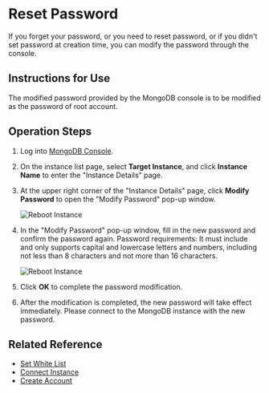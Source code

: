 # Reset Password

If you forget your password, or you need to reset password, or if you didn't set password at creation time, you can modify the password through the console.

## Instructions for Use

The modified password provided by the MongoDB console is to be modified as the password of root account.

## Operation Steps

1. Log into [MongoDB Console](https://mongodb-console.jdcloud.com/mongodb?dataCenter=bj_02).
1. On the instance list page, select **Target Instance**, and click **Instance Name** to enter the "Instance Details" page.
1. At the upper right corner of the "Instance Details" page, click **Modify Password** to open the "Modify Password" pop-up window.

	![Reboot Instance](https://github.com/jdcloudcom/cn/blob/master/image/mongodb/mongo-015.png)

1. In the "Modify Password" pop-up window, fill in the new password and confirm the password again. Password requirements: It must include and only supports capital and lowercase letters and numbers, including not less than 8 characters and not more than 16 characters.
	
	![Reboot Instance](https://github.com/jdcloudcom/cn/blob/master/image/mongodb/mongo-016.png)
	
1. Click **OK** to complete the password modification.
1. After the modification is completed, the new password will take effect immediately. Please connect to the MongoDB instance with the new password.

## Related Reference

- [Set White List](../../Getting-Started/Set-Whitelist.md)
- [Connect Instance](../../Getting-Started/Connect-Instance.md)
- [Create Account](Create-MongoDB-Account.md)

